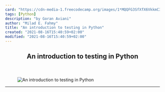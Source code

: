 ```yaml
---
card: "https://cdn-media-1.freecodecamp.org/images/1*MQQFG3SfXfX6VkkmC3quiQ.jpeg"
tags: [Python]
description: "by Goran Aviani"
author: "Milad E. Fahmy"
title: "An introduction to testing in Python"
created: "2021-08-16T15:40:59+02:00"
modified: "2021-08-16T15:40:59+02:00"
---
```

<div class="site-wrapper">
<main id="site-main" class="site-main outer">
<div class="inner">
<article class="post-full post tag-python tag-testing tag-technology tag-programming tag-productivity ">
<header class="post-full-header">
<h1 class="post-full-title">An introduction to testing in Python</h1>
</header>
<figure class="post-full-image">
<picture>
<source media="(max-width: 700px)" sizes="1px" srcset="data:image/gif;base64,R0lGODlhAQABAIAAAAAAAP///yH5BAEAAAAALAAAAAABAAEAAAIBRAA7 1w">
<source media="(min-width: 701px)" sizes="(max-width: 800px) 400px,
(max-width: 1170px) 700px,
1400px" srcset="https://cdn-media-1.freecodecamp.org/images/1*MQQFG3SfXfX6VkkmC3quiQ.jpeg 300w,
https://cdn-media-1.freecodecamp.org/images/1*MQQFG3SfXfX6VkkmC3quiQ.jpeg 600w,
https://cdn-media-1.freecodecamp.org/images/1*MQQFG3SfXfX6VkkmC3quiQ.jpeg 1000w,
https://cdn-media-1.freecodecamp.org/images/1*MQQFG3SfXfX6VkkmC3quiQ.jpeg 2000w">
<img onerror="this.style.display='none'" src="https://cdn-media-1.freecodecamp.org/images/1*MQQFG3SfXfX6VkkmC3quiQ.jpeg" alt="An introduction to testing in Python">
</picture>
</figure>
<section class="post-full-content">
<div class="post-content medium-migrated-article">
</div>
<hr>
</section>
</article>
</div>
</main>
</div>
<!-- Google Tag Manager (noscript) -->
<!-- End Google Tag Manager (noscript) -->
